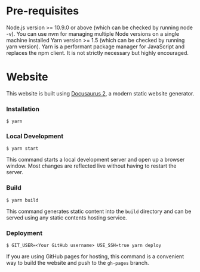 # Pre-requisites
Node.js version >= 10.9.0 or above (which can be checked by running node -v). You can use nvm for managing multiple Node versions on a single machine installed
Yarn version >= 1.5 (which can be checked by running yarn version). Yarn is a performant package manager for JavaScript and replaces the npm client. It is not strictly necessary but highly encouraged.

# Website

This website is built using [Docusaurus 2](https://v2.docusaurus.io/), a modern static website generator.

### Installation

```
$ yarn
```

### Local Development

```
$ yarn start
```

This command starts a local development server and open up a browser window. Most changes are reflected live without having to restart the server.

### Build

```
$ yarn build
```

This command generates static content into the `build` directory and can be served using any static contents hosting service.

### Deployment

```
$ GIT_USER=<Your GitHub username> USE_SSH=true yarn deploy
```

If you are using GitHub pages for hosting, this command is a convenient way to build the website and push to the `gh-pages` branch.
